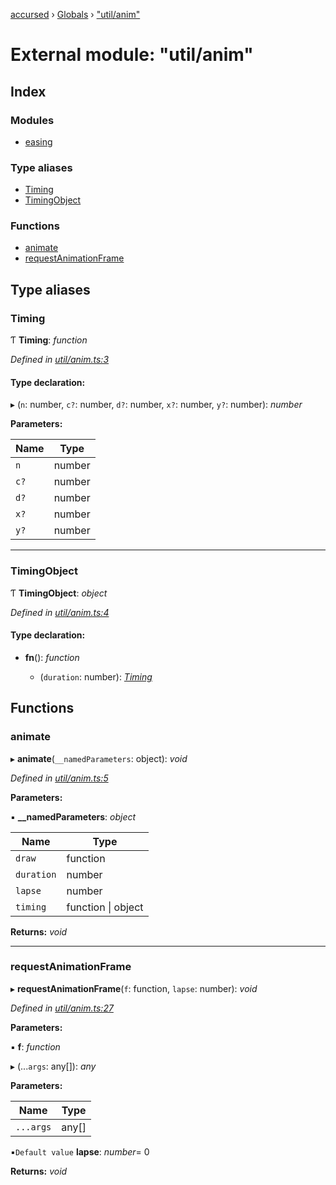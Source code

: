 [accursed](../README.md) › [Globals](../globals.md) › ["util/anim"](_util_anim_.md)

# External module: "util/anim"

## Index

### Modules

* [easing](_util_anim_.easing.md)

### Type aliases

* [Timing](_util_anim_.md#timing)
* [TimingObject](_util_anim_.md#timingobject)

### Functions

* [animate](_util_anim_.md#animate)
* [requestAnimationFrame](_util_anim_.md#requestanimationframe)

## Type aliases

###  Timing

Ƭ **Timing**: *function*

*Defined in [util/anim.ts:3](https://github.com/cancerberoSgx/accursed/blob/5b2518e/src/util/anim.ts#L3)*

#### Type declaration:

▸ (`n`: number, `c?`: number, `d?`: number, `x?`: number, `y?`: number): *number*

**Parameters:**

Name | Type |
------ | ------ |
`n` | number |
`c?` | number |
`d?` | number |
`x?` | number |
`y?` | number |

___

###  TimingObject

Ƭ **TimingObject**: *object*

*Defined in [util/anim.ts:4](https://github.com/cancerberoSgx/accursed/blob/5b2518e/src/util/anim.ts#L4)*

#### Type declaration:

* **fn**(): *function*

  * (`duration`: number): *[Timing](_util_anim_.md#timing)*

## Functions

###  animate

▸ **animate**(`__namedParameters`: object): *void*

*Defined in [util/anim.ts:5](https://github.com/cancerberoSgx/accursed/blob/5b2518e/src/util/anim.ts#L5)*

**Parameters:**

▪ **__namedParameters**: *object*

Name | Type |
------ | ------ |
`draw` | function |
`duration` | number |
`lapse` | number |
`timing` | function &#124; object |

**Returns:** *void*

___

###  requestAnimationFrame

▸ **requestAnimationFrame**(`f`: function, `lapse`: number): *void*

*Defined in [util/anim.ts:27](https://github.com/cancerberoSgx/accursed/blob/5b2518e/src/util/anim.ts#L27)*

**Parameters:**

▪ **f**: *function*

▸ (...`args`: any[]): *any*

**Parameters:**

Name | Type |
------ | ------ |
`...args` | any[] |

▪`Default value`  **lapse**: *number*= 0

**Returns:** *void*
